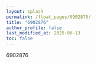```yaml
---
layout: splash
permalink: /float_pages/6902876/
title: "6902876"
author_profile: false
last_modified_at: 2025-06-13
toc: false
---
```

 
6902876
